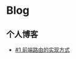 # Blog
个人博客
----------------------------------------------------
+ [#1 前端路由的实现方式](https://github.com/s2011great/Blog/issues/1)

